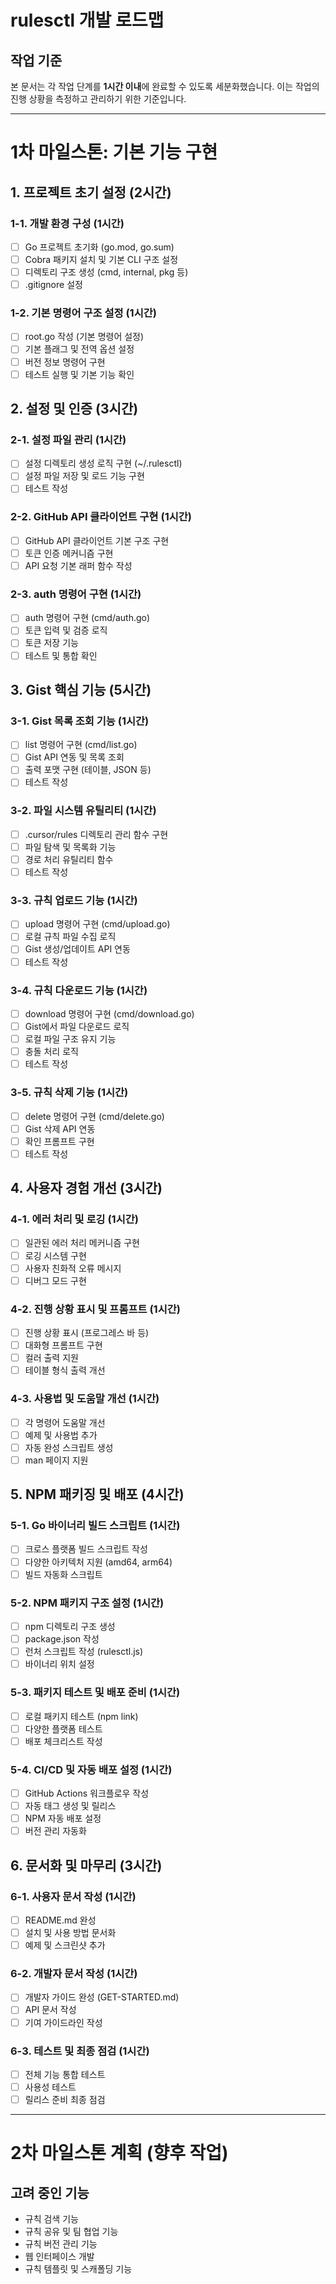 # rulesctl 개발 로드맵

## 작업 기준
본 문서는 각 작업 단계를 **1시간 이내**에 완료할 수 있도록 세분화했습니다. 이는 작업의 진행 상황을 측정하고 관리하기 위한 기준입니다.

---

# 1차 마일스톤: 기본 기능 구현

## 1. 프로젝트 초기 설정 (2시간)

### 1-1. 개발 환경 구성 (1시간)
- [ ] Go 프로젝트 초기화 (go.mod, go.sum)
- [ ] Cobra 패키지 설치 및 기본 CLI 구조 설정
- [ ] 디렉토리 구조 생성 (cmd, internal, pkg 등)
- [ ] .gitignore 설정

### 1-2. 기본 명령어 구조 설정 (1시간)
- [ ] root.go 작성 (기본 명령어 설정)
- [ ] 기본 플래그 및 전역 옵션 설정
- [ ] 버전 정보 명령어 구현
- [ ] 테스트 실행 및 기본 기능 확인

## 2. 설정 및 인증 (3시간)

### 2-1. 설정 파일 관리 (1시간)
- [ ] 설정 디렉토리 생성 로직 구현 (~/.rulesctl)
- [ ] 설정 파일 저장 및 로드 기능 구현
- [ ] 테스트 작성

### 2-2. GitHub API 클라이언트 구현 (1시간)
- [ ] GitHub API 클라이언트 기본 구조 구현
- [ ] 토큰 인증 메커니즘 구현
- [ ] API 요청 기본 래퍼 함수 작성

### 2-3. auth 명령어 구현 (1시간)
- [ ] auth 명령어 구현 (cmd/auth.go)
- [ ] 토큰 입력 및 검증 로직
- [ ] 토큰 저장 기능
- [ ] 테스트 및 통합 확인

## 3. Gist 핵심 기능 (5시간)

### 3-1. Gist 목록 조회 기능 (1시간)
- [ ] list 명령어 구현 (cmd/list.go)
- [ ] Gist API 연동 및 목록 조회
- [ ] 출력 포맷 구현 (테이블, JSON 등)
- [ ] 테스트 작성

### 3-2. 파일 시스템 유틸리티 (1시간)
- [ ] .cursor/rules 디렉토리 관리 함수 구현
- [ ] 파일 탐색 및 목록화 기능
- [ ] 경로 처리 유틸리티 함수
- [ ] 테스트 작성

### 3-3. 규칙 업로드 기능 (1시간)
- [ ] upload 명령어 구현 (cmd/upload.go)
- [ ] 로컬 규칙 파일 수집 로직
- [ ] Gist 생성/업데이트 API 연동
- [ ] 테스트 작성

### 3-4. 규칙 다운로드 기능 (1시간)
- [ ] download 명령어 구현 (cmd/download.go)
- [ ] Gist에서 파일 다운로드 로직
- [ ] 로컬 파일 구조 유지 기능
- [ ] 충돌 처리 로직
- [ ] 테스트 작성

### 3-5. 규칙 삭제 기능 (1시간)
- [ ] delete 명령어 구현 (cmd/delete.go)
- [ ] Gist 삭제 API 연동
- [ ] 확인 프롬프트 구현
- [ ] 테스트 작성

## 4. 사용자 경험 개선 (3시간)

### 4-1. 에러 처리 및 로깅 (1시간)
- [ ] 일관된 에러 처리 메커니즘 구현
- [ ] 로깅 시스템 구현
- [ ] 사용자 친화적 오류 메시지
- [ ] 디버그 모드 구현

### 4-2. 진행 상황 표시 및 프롬프트 (1시간)
- [ ] 진행 상황 표시 (프로그레스 바 등)
- [ ] 대화형 프롬프트 구현
- [ ] 컬러 출력 지원
- [ ] 테이블 형식 출력 개선

### 4-3. 사용법 및 도움말 개선 (1시간)
- [ ] 각 명령어 도움말 개선
- [ ] 예제 및 사용법 추가
- [ ] 자동 완성 스크립트 생성
- [ ] man 페이지 지원

## 5. NPM 패키징 및 배포 (4시간)

### 5-1. Go 바이너리 빌드 스크립트 (1시간)
- [ ] 크로스 플랫폼 빌드 스크립트 작성
- [ ] 다양한 아키텍처 지원 (amd64, arm64)
- [ ] 빌드 자동화 스크립트

### 5-2. NPM 패키지 구조 설정 (1시간)
- [ ] npm 디렉토리 구조 생성
- [ ] package.json 작성
- [ ] 런처 스크립트 작성 (rulesctl.js)
- [ ] 바이너리 위치 설정

### 5-3. 패키지 테스트 및 배포 준비 (1시간)
- [ ] 로컬 패키지 테스트 (npm link)
- [ ] 다양한 플랫폼 테스트
- [ ] 배포 체크리스트 작성

### 5-4. CI/CD 및 자동 배포 설정 (1시간)
- [ ] GitHub Actions 워크플로우 작성
- [ ] 자동 태그 생성 및 릴리스
- [ ] NPM 자동 배포 설정
- [ ] 버전 관리 자동화

## 6. 문서화 및 마무리 (3시간)

### 6-1. 사용자 문서 작성 (1시간)
- [ ] README.md 완성
- [ ] 설치 및 사용 방법 문서화
- [ ] 예제 및 스크린샷 추가

### 6-2. 개발자 문서 작성 (1시간)
- [ ] 개발자 가이드 완성 (GET-STARTED.md)
- [ ] API 문서 작성
- [ ] 기여 가이드라인 작성

### 6-3. 테스트 및 최종 점검 (1시간)
- [ ] 전체 기능 통합 테스트
- [ ] 사용성 테스트
- [ ] 릴리스 준비 최종 점검

---

# 2차 마일스톤 계획 (향후 작업)

## 고려 중인 기능
- 규칙 검색 기능
- 규칙 공유 및 팀 협업 기능
- 규칙 버전 관리 기능
- 웹 인터페이스 개발
- 규칙 템플릿 및 스캐폴딩 기능
